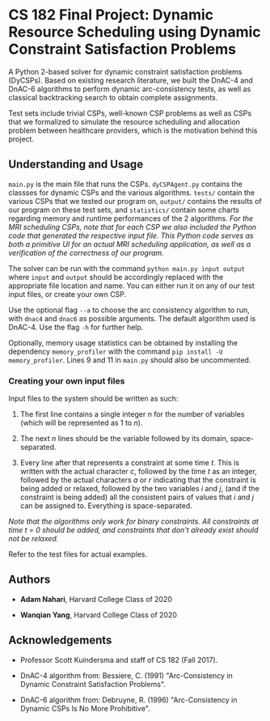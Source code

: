 # CS 182 Final Project: Dynamic Resource Scheduling using Dynamic Constraint Satisfaction Problems

A Python 2-based solver for dynamic constraint satisfaction problems (DyCSPs). Based on existing research literature, we built the DnAC-4 and DnAC-6 algorithms to perform dynamic arc-consistency tests, as well as classical backtracking search to obtain complete assignments.

Test sets include trivial CSPs, well-known CSP problems as well as CSPs that we formalized to simulate the resource scheduling and allocation problem between healthcare providers, which is the motivation behind this project.

## Understanding and Usage

`main.py` is the main file that runs the CSPs. `dyCSPAgent.py` contains the classses for dynamic CSPs and the various algorithms. `tests/` contain the various CSPs that we tested our program on, `output/` contains the results of our program on these test sets, and `statistics/` contain some charts regarding memory and runtime performances of the 2 algorithms. *For the MRI scheduling CSPs, note that for each CSP we also included the Python code that generated the respective input file. This Python code serves as both a primitive UI for an actual MRI scheduling application, as well as a verification of the correctness of our program.*

The solver can be run with the command `python main.py input output` where `input` and `output` should be accordingly replaced with the appropriate file location and name. You can either run it on any of our test input files, or create your own CSP.

Use the optional flag `--a` to choose the arc consistency algorithm to run, with `dnac4` and `dnac6` as possible arguments. The default algorithm used is DnAC-4. Use the flag `-h` for further help.

Optionally, memory usage statistics can be obtained by installing the dependency `memory_profiler` with the command `pip install -U memory_profiler`. Lines 9 and 11 in `main.py` should also be uncommented.

### Creating your own input files

Input files to the system should be written as such:

1. The first line contains a single integer *n* for the number of variables (which will be represented as 1 to *n*).

2. The next *n* lines should be the variable followed by its domain, space-separated.

3. Every line after that represents a constraint at some time *t*. This is written with the actual character *c*, followed by the time *t* as an integer, followed by the actual characters *a* or *r* indicating that the constraint is being added or relaxed, followed by the two variables *i* and *j*, (and if the constraint is being added) all the consistent pairs of values that *i* and *j* can be assigned to. Everything is space-separated.

*Note that the algorithms only work for binary constraints. All constraints at time t = 0 should be added, and constraints that don't already exist should not be relaxed.*

Refer to the test files for actual examples.

## Authors

* **Adam Nahari**, Harvard College Class of 2020

* **Wanqian Yang**, Harvard College Class of 2020

## Acknowledgements

* Professor Scott Kuindersma and staff of CS 182 (Fall 2017).

* DnAC-4 algorithm from:
Bessiere, C. (1991) "Arc-Consistency in Dynamic Constraint Satisfaction Problems".

* DnAC-6 algorithm from:
Debruyne, R. (1996) "Arc-Consistency in Dynamic CSPs Is No More Prohibitive".
